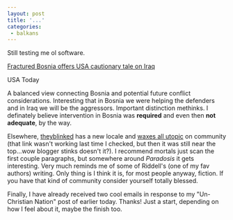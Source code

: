 ```yaml
---
layout: post
title: '...'
categories:
 - balkans
---
```


Still testing me ol software.



<a href="http://www.usatoday.com/news/opinion/editorials/2002-11-14-edit_x.htm">Fractured Bosnia offers USA cautionary tale on Iraq</a>

USA Today

A balanced view connecting Bosnia and potential future conflict considerations. Interesting that in Bosnia we were helping the defenders and in Iraq we will be the aggressors. Important distinction methinks. I definately believe intervention in Bosnia was <b>required</b> and even then <b>not adequate</b>, by the way.



Elsewhere, <a href="http://www.theyblinked.com/blog/">theyblinked</a> has a new locale and <a href="http://www.theyblinked.com/blog/2002_12_01_theyblinked_archive.html#85400311">waxes all utopic</a> on community (that link wasn't working last time I checked, but then it was still near the top...wow blogger stinks doesn't it?). I recommend mortals just scan the first couple paragraphs, but somewhere around <i>Paradosis</i> it gets interesting. Very much reminds me of some of Riddell's (one of my fav authors) writing. Only thing is I think it is, for most people anyway, fiction. If you have that kind of community consider yourself totally blessed.



Finally, I have already received two cool emails in response to my "Un-Christian Nation" post of earlier today. Thanks! Just a start, depending on how I feel about it, maybe the finish too.


